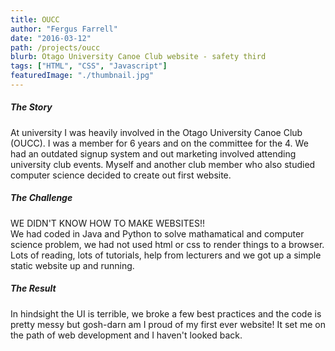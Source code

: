```yaml
---
title: OUCC
author: "Fergus Farrell"
date: "2016-03-12"
path: /projects/oucc
blurb: Otago University Canoe Club website - safety third
tags: ["HTML", "CSS", "Javascript"]
featuredImage: "./thumbnail.jpg"
---
```


##### The Story
At university I was heavily involved in the Otago University Canoe Club (OUCC). I was a member for 6 years and on the committee for the 4. We had an outdated signup system and out marketing involved attending university club events. Myself and another club member who also studied computer science decided to create out first website.<br />

##### The Challenge
WE DIDN'T KNOW HOW TO MAKE WEBSITES!!<br />
We had coded in Java and Python to solve mathamatical and computer science problem, we had not used html or css to render things to a browser.<br />
Lots of reading, lots of tutorials, help from lecturers and we got up a simple static website up and running. 

##### The Result
In hindsight the UI is terrible, we broke a few best practices and the code is pretty messy but gosh-darn am I proud of my first ever website! It set me on the path of web development and I haven't looked back.

